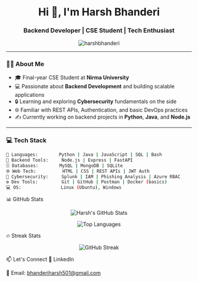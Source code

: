 <h1 align="center">Hi 👋, I'm Harsh Bhanderi</h1>
<h3 align="center">Backend Developer | CSE Student | Tech Enthusiast</h3>

<p align="center">
  <img src="https://komarev.com/ghpvc/?username=harshbhanderi&label=Profile%20views&color=0e75b6&style=flat" alt="harshbhanderi" />
</p>

---

### 👨‍💻 About Me
- 🎓 Final-year CSE Student at **Nirma University**
- 💻 Passionate about **Backend Development** and building scalable applications
- 🔒 Learning and exploring **Cybersecurity** fundamentals on the side
- 🌐 Familiar with REST APIs, Authentication, and basic DevOps practices
- ✍️ Currently working on backend projects in **Python**, **Java**, and **Node.js**

---

### 💻 Tech Stack

```bash
🧠 Languages:        Python | Java | JavaScript | SQL | Bash
🧰 Backend Tools:     Node.js | Express | FastAPI
🗄️ Databases:        MySQL | MongoDB | SQLite
🌐 Web Tech:          HTML | CSS | REST APIs | JWT Auth
🔐 Cybersecurity:     Splunk | IAM | Phishing Analysis | Azure RBAC
⚙️ Dev Tools:         Git | GitHub | Postman | Docker (basics)
💻 OS:               Linux (Ubuntu), Windows
```
📊 GitHub Stats
<p align="center"> <img src="https://github-readme-stats.vercel.app/api?username=harshbhanderi&show_icons=true&theme=tokyonight" alt="Harsh's GitHub Stats" /> </p> <p align="center"> <img src="https://github-readme-stats.vercel.app/api/top-langs/?username=harshbhanderi&layout=compact&theme=tokyonight" alt="Top Languages" /> </p>
🔥 Streak Stats
<p align="center"> <img src="https://github-readme-streak-stats.herokuapp.com/?user=harshbhanderi&theme=tokyonight" alt="GitHub Streak" /> </p>
📫 Let's Connect
💼 LinkedIn

💌 Email: bhanderiharsh501@gmail.com
